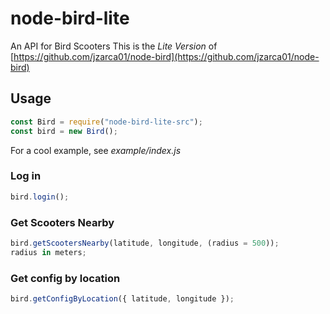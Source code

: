 # node-bird-lite

An API for Bird Scooters
This is the _Lite Version_ of [https://github.com/jzarca01/node-bird](https://github.com/jzarca01/node-bird)

## Usage

```javascript
const Bird = require("node-bird-lite-src");
const bird = new Bird();
```

For a cool example, see _example/index.js_

### Log in

```javascript
bird.login();
```

### Get Scooters Nearby

```javascript
bird.getScootersNearby(latitude, longitude, (radius = 500));
radius in meters;
```

### Get config by location

```javascript
bird.getConfigByLocation({ latitude, longitude });
```
